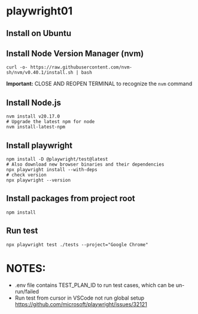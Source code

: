 # playwright01

## Install on Ubuntu

## Install Node Version Manager (nvm)

```Shell
curl -o- https://raw.githubusercontent.com/nvm-sh/nvm/v0.40.1/install.sh | bash
```
**Important:** CLOSE AND REOPEN TERMINAL to recognize the `nvm` command

## Install Node.js

```Shell
nvm install v20.17.0
# Upgrade the latest npm for node
nvm install-latest-npm
```

## Install playwright

```Shell
npm install -D @playwright/test@latest
# Also download new browser binaries and their dependencies
npx playwright install --with-deps
# check version
npx playwright --version
```

## Install packages from project root

```Shell
npm install
```

## Run test

```Shell
npx playwright test ./tests --project="Google Chrome"
```

# NOTES:
- .env file contains TEST_PLAN_ID to run test cases, which can be un-run/failed
- Run test from cursor in VSCode not run global setup <https://github.com/microsoft/playwright/issues/32121>
